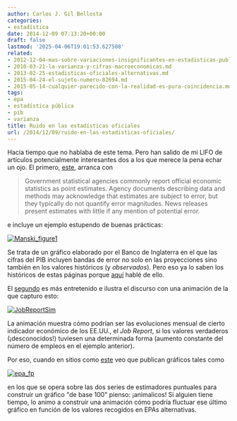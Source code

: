 ```yaml
---
author: Carlos J. Gil Bellosta
categories:
- estadística
date: 2014-12-09 07:13:20+00:00
draft: false
lastmod: '2025-04-06T19:01:53.627508'
related:
- 2012-12-04-mas-sobre-variaciones-insignificantes-en-estadisticas-publicas.md
- 2010-03-21-la-varianza-y-cifras-macroeconomicas.md
- 2013-02-25-estadisticas-oficiales-alternativas.md
- 2015-04-24-el-sujeto-numero-82694.md
- 2015-05-14-cualquier-parecido-con-la-realidad-es-pura-coincidencia.md
tags:
- epa
- estadística pública
- pib
- varianza
title: Ruido en las estadísticas oficiales
url: /2014/12/09/ruido-en-las-estadisticas-oficiales/
---
```


Hacía tiempo que no hablaba de este tema. Pero han salido de mi LIFO de artículos potencialmente interesantes dos a los que merece la pena echar un ojo. El primero, [este](http://www.voxeu.org/article/uncertainty-official-statistics), arranca con

>Government statistical agencies commonly report official economic statistics as point estimates. Agency documents describing data and methods may acknowledge that estimates are subject to error, but they typically do not quantify error magnitudes. News releases present estimates with little if any mention of potential error.

e incluye un ejemplo estupendo de buenas prácticas:

[![Manski_figure1](/wp-uploads/2014/12/Manski_figure1.png#center)
](/wp-uploads/2014/12/Manski_figure1.png#center)

Se trata de un gráfico elaborado por el Banco de Inglaterra en el que las cifras del PIB incluyen bandas de error no solo en las proyecciones sino también en los valores históricos (y _observados_). Pero eso ya lo saben los históricos de estas páginas porque [aquí](https://datanalytics.com/2010/05/07/hemos-salido-de-la-recesion-queremos-nuestros-intervalos-de-confianza/) hablé de ello.

El [segundo](http://www.nytimes.com/2014/05/02/upshot/how-not-to-be-misled-by-the-jobs-report.html) es más entretenido e ilustra el discurso con una animación de la que capturo esto:

[![JobReportSim](/wp-uploads/2014/12/JobReportSim.png#center)
](/wp-uploads/2014/12/JobReportSim.png#center)

La animación muestra cómo podrían ser las evoluciones mensual de cierto indicador económico de los EE.UU., el _Job Report_, si los valores verdaderos (¡desconocidos!) tuviesen una determinada forma (aumento constante del número de empleos en el ejemplo anterior).

Por eso, cuando en sitios como [este](http://nadaesgratis.es/?p=40846) veo que publican gráficos tales como

[![epa_fp](/wp-uploads/2014/12/epa_fp.png#center)
](/wp-uploads/2014/12/epa_fp.png#center)

en los que se opera sobre las dos series de estimadores puntuales para construir un gráfico "de base 100" pienso: ¡animalicos! Si alguien tiene tiempo, lo animo a construir una animación cómo podría fluctuar ese último gráfico en función de los valores recogidos en EPAs alternativas.